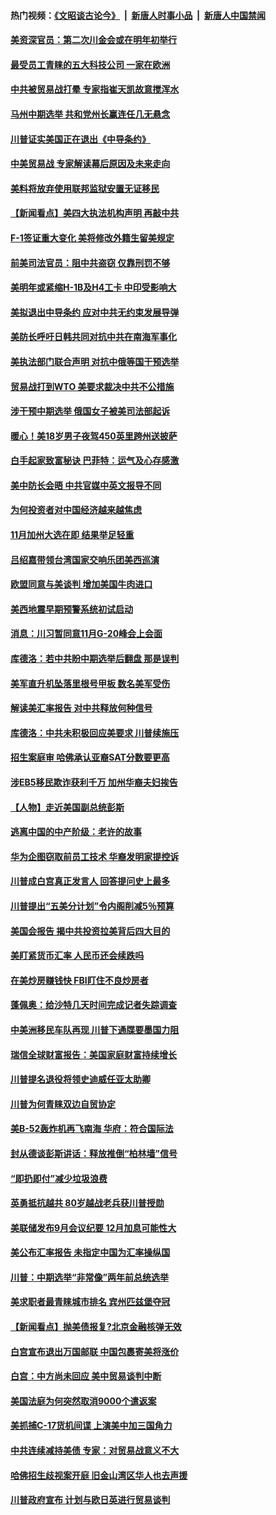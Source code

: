 #### 热门视频：[《文昭谈古论今》](https://github.com/gfw-breaker/wenzhao/blob/master/README.md?t=10210933) &nbsp;|&nbsp; [新唐人时事小品](https://github.com/gfw-breaker/ntdtv-comedy/blob/master/README.md?t=10210933) &nbsp;|&nbsp; [新唐人中国禁闻](https://github.com/gfw-breaker/ntdtv-news/blob/master/README.md?t=10210933)

#### [美资深官员：第二次川金会或在明年初举行](../pages/nsc412/n10798203.md?t=10210933) 

#### [最受员工青睐的五大科技公司 一家在欧洲](../pages/nsc412/n10794250.md?t=10210933) 

#### [中共被贸易战打晕 专家指崔天凯故意搅浑水](../pages/nsc412/n10797694.md?t=10210933) 

#### [马州中期选举 共和党州长赢连任几无悬念](../pages/nsc412/n10797874.md?t=10210933) 

#### [川普证实美国正在退出《中导条约》](../pages/nsc412/n10796319.md?t=10210933) 

#### [中美贸易战 专家解读幕后原因及未来走向](../pages/nsc412/n10797785.md?t=10210933) 

#### [美料将放弃使用联邦监狱安置无证移民](../pages/nsc412/n10797676.md?t=10210933) 

#### [【新闻看点】美四大执法机构声明 再敲中共](../pages/nsc412/n10797379.md?t=10210933) 

#### [F-1签证重大变化 美将修改外籍生留美规定](../pages/nsc412/n10797573.md?t=10210933) 

#### [前美司法官员：阻中共盗窃 仅靠刑罚不够](../pages/nsc412/n10790349.md?t=10210933) 

#### [美明年或紧缩H-1B及H4工卡 中印受影响大](../pages/nsc412/n10797371.md?t=10210933) 

#### [美拟退出中导条约 应对中共无约束发展导弹](../pages/nsc412/n10797140.md?t=10210933) 

#### [美防长呼吁日韩共同对抗中共在南海军事化](../pages/nsc412/n10796976.md?t=10210933) 

#### [美执法部门联合声明 对抗中俄等国干预选举](../pages/nsc412/n10796670.md?t=10210933) 

#### [贸易战打到WTO 美要求裁决中共不公措施](../pages/nsc412/n10796528.md?t=10210933) 

#### [涉干预中期选举 俄国女子被美司法部起诉](../pages/nsc412/n10796377.md?t=10210933) 

#### [暖心！美18岁男子夜驾450英里跨州送披萨](../pages/nsc412/n10796371.md?t=10210933) 

#### [白手起家致富秘诀 巴菲特：运气及心存感激](../pages/nsc412/n10796306.md?t=10210933) 

#### [美中防长会晤 中共官媒中英文报导不同](../pages/nsc412/n10795617.md?t=10210933) 

#### [为何投资者对中国经济越来越焦虑](../pages/nsc412/n10796047.md?t=10210933) 

#### [11月加州大选在即 结果举足轻重](../pages/nsc412/n10796111.md?t=10210933) 

#### [吕绍嘉带领台湾国家交响乐团美西巡演](../pages/nsc412/n10796002.md?t=10210933) 

#### [欧盟同意与美谈判 增加美国牛肉进口](../pages/nsc412/n10795852.md?t=10210933) 

#### [美西地震早期预警系统初试启动](../pages/nsc412/n10795664.md?t=10210933) 

#### [消息：川习暂同意11月G-20峰会上会面](../pages/nsc412/n10795644.md?t=10210933) 

#### [库德洛：若中共盼中期选举后翻盘 那是误判](../pages/nsc412/n10795527.md?t=10210933) 

#### [美军直升机坠落里根号甲板 数名美军受伤](../pages/nsc412/n10794716.md?t=10210933) 

#### [解读美汇率报告 对中共释放何种信号](../pages/nsc412/n10793405.md?t=10210933) 

#### [库德洛：中共未积极回应美要求 川普续施压](../pages/nsc412/n10793971.md?t=10210933) 

#### [招生案庭审 哈佛承认亚裔SAT分数要更高](../pages/nsc412/n10793858.md?t=10210933) 

#### [涉EB5移民欺诈获利千万 加州华裔夫妇挨告](../pages/nsc412/n10794199.md?t=10210933) 

#### [【人物】走近美国副总统彭斯](../pages/nsc412/n10793797.md?t=10210933) 

#### [逃离中国的中产阶级：老许的故事](../pages/nsc412/n10793931.md?t=10210933) 

#### [华为企图窃取前员工技术 华裔发明家提控诉](../pages/nsc412/n10793659.md?t=10210933) 

#### [川普成白宫真正发言人 回答提问史上最多](../pages/nsc412/n10793656.md?t=10210933) 

#### [川普提出“五美分计划”令内阁削减5％预算](../pages/nsc412/n10793581.md?t=10210933) 

#### [美国会报告 揭中共投资拉美背后四大目的](../pages/nsc412/n10793442.md?t=10210933) 

#### [美盯紧货币汇率 人民币还会续跌吗](../pages/nsc412/n10793236.md?t=10210933) 

#### [在美炒房赚钱快  FBI盯住不良炒房者](../pages/nsc412/n10793245.md?t=10210933) 

#### [蓬佩奥：给沙特几天时间完成记者失踪调查](../pages/nsc412/n10793092.md?t=10210933) 

#### [中美洲移民车队再现 川普下通牒要墨国力阻](../pages/nsc412/n10792861.md?t=10210933) 

#### [瑞信全球财富报告：美国家庭财富持续增长](../pages/nsc412/n10792815.md?t=10210933) 

#### [川普提名退役将领史迪威任亚太助卿](../pages/nsc412/n10791863.md?t=10210933) 

#### [川普为何青睐双边自贸协定](../pages/nsc412/n10791353.md?t=10210933) 

#### [美B-52轰炸机再飞南海 华府：符合国际法](../pages/nsc412/n10791745.md?t=10210933) 

#### [封从德谈彭斯讲话：释放推倒“柏林墙”信号](../pages/nsc412/n10791685.md?t=10210933) 

#### [“即扔即付”减少垃圾浪费](../pages/nsc412/n10791536.md?t=10210933) 

#### [英勇抵抗越共 80岁越战老兵获川普授勋](../pages/nsc412/n10791118.md?t=10210933) 

#### [美联储发布9月会议纪要 12月加息可能性大](../pages/nsc412/n10790653.md?t=10210933) 

#### [美公布汇率报告 未指定中国为汇率操纵国](../pages/nsc412/n10790877.md?t=10210933) 

#### [川普：中期选举“非常像”两年前总统选举](../pages/nsc412/n10790358.md?t=10210933) 

#### [美求职者最青睐城市排名 宾州匹兹堡夺冠](../pages/nsc412/n10790630.md?t=10210933) 

#### [【新闻看点】抛美债报复?北京金融核弹无效](../pages/nsc412/n10790123.md?t=10210933) 

#### [白宫宣布退出万国邮联 中国包裹寄美将涨价](../pages/nsc412/n10790183.md?t=10210933) 

#### [白宫：中方尚未回应 美中贸易谈判中断](../pages/nsc412/n10790308.md?t=10210933) 

#### [美国法庭为何突然取消9000个遣返案](../pages/nsc412/n10790151.md?t=10210933) 

#### [美抓捕C-17货机间谍 上演美中加三国角力](../pages/nsc412/n10787846.md?t=10210933) 

#### [中共连续减持美债 专家：对贸易战意义不大](../pages/nsc412/n10788856.md?t=10210933) 

#### [哈佛招生歧视案开庭 旧金山湾区华人也去声援](../pages/nsc412/n10788791.md?t=10210933) 

#### [川普政府宣布 计划与欧日英进行贸易谈判](../pages/nsc412/n10788496.md?t=10210933) 

